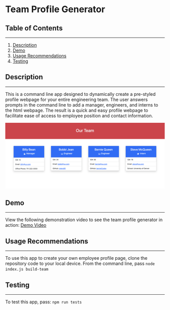 # Team Profile Generator

## Table of Contents

---

1. [Description](#description)
1. [Demo](#demo)
1. [Usage Recommendations](#usage_recommendations)
1. [Testing](#testing)

## Description

---

This is a command line app designed to dynamically create a pre-styled profile webpage for your entire engineering team. The user answers prompts in the command line to add a manager, engineers, and interns to the html webpage. The result is a quick and easy profile webpage to facilitate ease of access to employee position and contact information.

![A screenshot of a generated team profile page featuring dynamically-rendering cards for each team member's name, role, and contact information.](./profile-screenshot.png)

## Demo

---

View the following demonstration video to see the team profile generator in action:
[Demo Video](https://watch.screencastify.com/v/gIUyzqZ6ByoJp3R3aJd8)

## Usage Recommendations

---

To use this app to create your own employee profile page, clone the repository code to your local device. From the command line, pass `node index.js build-team`

## Testing

---

To test this app, pass: `npm run tests`
